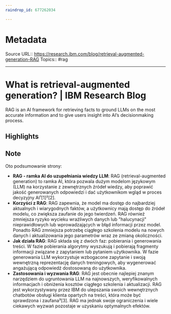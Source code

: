 ```yaml
---
raindrop_id: 677262034

---
```


# Metadata
Source URL:: https://research.ibm.com/blog/retrieval-augmented-generation-RAG
Topics:: #rag

---
# What is retrieval-augmented generation? | IBM Research Blog

RAG is an AI framework for retrieving facts to ground LLMs on the most accurate information and to give users insight into AI’s decisionmaking process.

## Highlights
## Note

Oto podsumowanie strony:

- **RAG - ramka AI do uzupełniania wiedzy LLM**: RAG (retrieval-augmented generation) to ramka AI, która pozwala dużym modelom językowym (LLM) na korzystanie z zewnętrznych źródeł wiedzy, aby poprawić jakość generowanych odpowiedzi i dać użytkownikom wgląd w proces decyzyjny AI¹[1]²[2].
- **Korzyści z RAG**: RAG zapewnia, że model ma dostęp do najbardziej aktualnych i wiarygodnych faktów, a użytkownicy mają dostęp do źródeł modelu, co zwiększa zaufanie do jego twierdzeń. RAG również zmniejsza ryzyko wycieku wrażliwych danych lub &quot;halucynacji&quot; nieprawidłowych lub wprowadzających w błąd informacji przez model. Ponadto RAG zmniejsza potrzebę ciągłego szkolenia modelu na nowych danych i aktualizowania jego parametrów wraz ze zmianą okoliczności.
- **Jak działa RAG**: RAG składa się z dwóch faz: pobierania i generowania treści. W fazie pobierania algorytmy wyszukują i pobierają fragmenty informacji związane z zapytaniem lub pytaniem użytkownika. W fazie generowania LLM wykorzystuje wzbogacone zapytanie i swoją wewnętrzną reprezentację danych treningowych, aby wygenerować angażującą odpowiedź dostosowaną do użytkownika.
- **Zastosowania i wyzwania RAG**: RAG jest obecnie najlepiej znanym narzędziem do ugruntowania LLM na najnowszych, weryfikowalnych informacjach i obniżenia kosztów ciągłego szkolenia i aktualizacji. RAG jest wykorzystywany przez IBM do ulepszania swoich wewnętrznych chatbotów obsługi klienta opartych na treści, która może być sprawdzona i zaufana³[3]. RAG ma jednak swoje ograniczenia i wiele ciekawych wyzwań pozostaje w uzyskaniu optymalnych efektów.